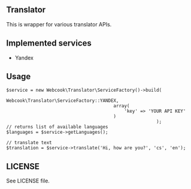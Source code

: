 Translator
--

This is wrapper for various translator APIs.

Implemented services
--

- Yandex

Usage
--

```
$service = new Webcook\Translator\ServiceFactory()->build(
										Webcook\Translator\ServiceFactory::YANDEX,
										array(
											'key' => 'YOUR API KEY'
										)
														);
// returns list of available languages
$languages = $service->getLanguages();

// translate text
$translation = $service->translate('Hi, how are you?', 'cs', 'en');
```

LICENSE
--

See LICENSE file.